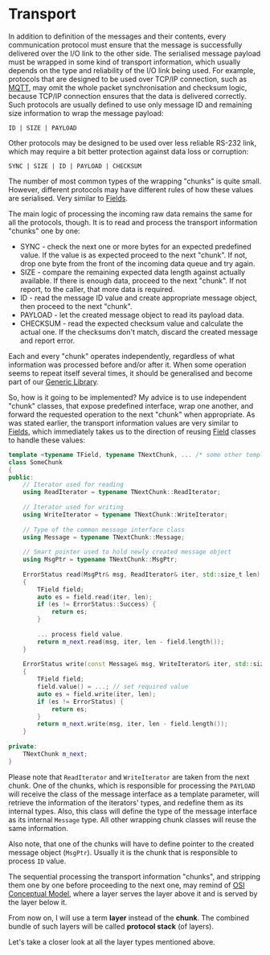 # Transport

In addition to definition of the messages and their contents, every 
communication protocol must ensure that the message is successfully delivered 
over the I/O link to the other side. The serialised message payload must be 
wrapped in some kind of transport information, which usually depends on the
type and reliability of the I/O link being used. For example, protocols that
are designed to be used over TCP/IP connection, such as [MQTT](http://mqtt.org), 
may omit the whole packet synchronisation and checksum logic, because TCP/IP
connection ensures that the data is delivered correctly. Such protocols are
usually defined to use only message ID and remaining size information to wrap
the message payload:
```
ID | SIZE | PAYLOAD
```

Other protocols may be designed to be used over less reliable RS-232 link, 
which may require a bit better protection against data loss or corruption:
```
SYNC | SIZE | ID | PAYLOAD | CHECKSUM
```

The number of most common types of the wrapping "chunks" is quite small. 
However, different protocols may have different rules of how these values are 
serialised. Very similar to [Fields](../fields/head.md).  

The main logic of processing the incoming raw data remains the same for 
all the protocols, though. It is to read and process the transport information "chunks" one
by one:
- SYNC - check the next one or more bytes for an expected predefined value.
If the value is as expected proceed to the next "chunk". If not, drop one
byte from the front of the incoming data queue and try again.
- SIZE - compare the remaining expected data length against actually available. If 
there is enough data, proceed to the next "chunk". If not report, to the 
caller, that more data is required.
- ID - read the message ID value and create appropriate message object, then
proceed to the next "chunk".
- PAYLOAD - let the created message object to read its payload data.
- CHECKSUM - read the expected checksum value and calculate the actual one. If
the checksums don't match, discard the created message and report error.

Each and every "chunk" operates independently, regardless of what information
was processed before and/or after it. When some operation seems to repeat itself
several times, it should be generalised and become part of our 
[Generic Library](../library/head.md).

So, how is it going to be implemented? My advice is to use independent "chunk"
classes, that expose predefined interface, wrap one another, and forward
the requested operation to the next "chunk" when appropriate. As was stated
earlier, the transport information values are very similar to 
[Fields](../fields/head.md), which immediately takes us to the direction of
reusing [Field](../fields/head.md) classes to handle these values:
```cpp
template <typename TField, typename TNextChunk, ... /* some other template parameters */>
class SomeChunk
{
public:
    // Iterator used for reading
    using ReadIterator = typename TNextChunk::ReadIterator;
    
    // Iterator used for writing
    using WriteIterator = typename TNextChunk::WriteIterator;
    
    // Type of the common message interface class
    using Message = typename TNextChunk::Message;
    
    // Smart pointer used to hold newly created message object
    using MsgPtr = typename TNextChunk::MsgPtr;
    
    ErrorStatus read(MsgPtr& msg, ReadIterator& iter, std::size_t len) 
    {
        TField field;
        auto es = field.read(iter, len);
        if (es != ErrorStatus::Success) {
            return es;
        }
        
        ... process field value.
        return m_next.read(msg, iter, len - field.length());
    }
    
    ErrorStatus write(const Message& msg, WriteIterator& iter, std::size_t len)
    {
        TField field;
        field.value() = ...; // set required value
        auto es = field.write(iter, len);
        if (es != ErrorStatus) {
            return es;
        }
        return m_next.write(msg, iter, len - field.length());
    }
    
private:
    TNextChunk m_next;
}
```
Please note that `ReadIterator` and `WriteIterator` are taken from the next
chunk. One of the chunks, which is responsible for processing the `PAYLOAD` will
receive the class of the message interface as a template parameter, will
retrieve the information of the iterators' types, and redefine them as its
internal types. Also, this class will define the type of the message interface as
its internal `Message` type. 
All other wrapping chunk classes will reuse the same information.

Also note, that one of the chunks will have to define pointer to the created
message object (`MsgPtr`). Usually it is the chunk that is responsible to process `ID`
value. 

The sequential processing the transport information "chunks", and stripping
them one by one before proceeding to the next one, may remind of 
[OSI Conceptual Model](https://en.wikipedia.org/wiki/OSI_model), where
a layer serves the layer above it and is served by the layer below it. 

From now on, I will use a term **layer** instead of the **chunk**. 
The combined bundle of such layers will be called
**protocol stack** (of layers).

Let's take a closer look at all the layer types mentioned above.

